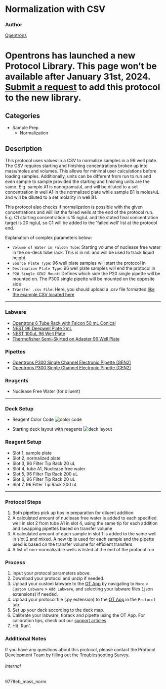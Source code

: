 # Normalization with CSV

### Author
[Opentrons](https://opentrons.com/)


# Opentrons has launched a new Protocol Library. This page won’t be available after January 31st, 2024. [Submit a request](https://docs.google.com/forms/d/e/1FAIpQLSdYYp9QCKow4nn0KlCVsMS3HX0eJ0N9O7-erajKvcpT0lWbSg/viewform) to add this protocol to the new library.

## Categories
* Sample Prep
	* Normalization

## Description
This protocol uses values in a CSV to normalize samples in a 96 well plate. The CSV requires starting and finishing concentrations broken up into mass/moles and volumes. This allows for minimal user calculations before loading samples. Additionally, units can be different from run to run and even sample to sample provided the starting and finishing units are the same. E.g. sample A1 is nanograms/uL and will be diluted to a set concentration in well A1 in the normalized plate while sample B1 is moles/uL and will be diluted to a set molarity in well B1.

This protocol also checks if normalization is possible with the given concentrations and will list the failed wells at the end of the protocol run. E.g. C1 starting concentration is 15 ng/uL and the stated final concentration target is 20 ng/uL so C1 will be added to the 'failed well' list at the protocol end.

Explanation of complex parameters below:
* `Volume of Water in Falcon Tube`: Starting volume of nuclease free water in the on-deck tube rack. This is in mL and will be used to track liquid height
* `Source Plate Type`: 96 well plate samples will start the protocol in
* `Destination Plate Type`: 96 well plate samples will end the protocol in
* `P20 Single GEN2 Mount`: Defines which side the P20 single pipette will be mounted on. The P300 single pipette will be mounted on the opposite side
* `Transfer .csv File`: Here, you should upload a .csv file formatted [like the example CSV located here](https://opentrons-protocol-library-website.s3.amazonaws.com/custom-README-images/9778eb/csv/example_norm.csv)
---

### Labware
* [Opentrons 6 Tube Rack with Falcon 50 mL Conical](https://shop.opentrons.com/4-in-1-tube-rack-set/)
* [NEST 96 Deepwell Plate 2mL](https://shop.opentrons.com/nest-2-ml-96-well-deep-well-plate-v-bottom/)
* [NEST 100uL 96 Well Plate](https://shop.opentrons.com/nest-0-1-ml-96-well-pcr-plate-full-skirt/)
* [Thermofisher Semi-Skirted on Adapter 96 Well Plate](https://www.thermofisher.com/order/catalog/product/AB1400L)

### Pipettes
* [Opentrons P300 Single Channel Electronic Pipette (GEN2)](https://shop.opentrons.com/single-channel-electronic-pipette-p20/)
* [Opentrons P300 Single Channel Electronic Pipette (GEN2)](https://shop.opentrons.com/single-channel-electronic-pipette-p20/)

### Reagents
* Nuclease Free Water (for diluent)

---

### Deck Setup
* Reagent Color Code
![color code](https://opentrons-protocol-library-website.s3.amazonaws.com/custom-README-images/9778eb/csv/color_code.png)

* Starting deck layout with reagents
![deck layout](https://opentrons-protocol-library-website.s3.amazonaws.com/custom-README-images/9778eb/csv/deck_layout.png)

### Reagent Setup
* Slot 1, sample plate
* Slot 2, normalized plate
* Slot 3, 96 Filter Tip Rack 20 uL
* Slot 4, tube A1, Nuclease free water
* Slot 5, 96 Filter Tip Rack 200 uL
* Slot 6, 96 Filter Tip Rack 20 uL
* Slot 7, 96 Filter Tip Rack 200 uL

---

### Protocol Steps
1. Both pipettes pick up tips in preparation for diluent addition
2. A calculated amount of nuclease free water is added to each specified well in slot 2 from tube A1 in slot 4, using the same tip for each addition and swapping pipettes based on transfer volume
3. A calculated amount of each sample in slot 1 is added to the same well in slot 2 and mixed. A new tip is used for each sample and the pipette used is based on the transfer volume for efficient transfers
4. A list of non-normalizable wells is listed at the end of the protocol run

### Process
1. Input your protocol parameters above.
2. Download your protocol and unzip if needed.
3. Upload your custom labware to the [OT App](https://opentrons.com/ot-app) by navigating to `More` > `Custom Labware` > `Add Labware`, and selecting your labware files (.json extensions) if needed.
4. Upload your protocol file (.py extension) to the [OT App](https://opentrons.com/ot-app) in the `Protocol` tab.
5. Set up your deck according to the deck map.
6. Calibrate your labware, tiprack and pipette using the OT App. For calibration tips, check out our [support articles](https://support.opentrons.com/en/collections/1559720-guide-for-getting-started-with-the-ot-2).
7. Hit 'Run'.

### Additional Notes
If you have any questions about this protocol, please contact the Protocol Development Team by filling out the [Troubleshooting Survey](https://protocol-troubleshooting.paperform.co/).

###### Internal
9778eb_mass_norm
